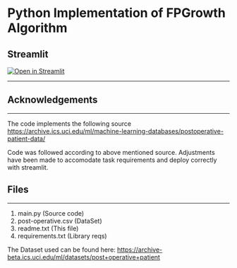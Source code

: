 Python Implementation of FPGrowth Algorithm 
==========================================

## Streamlit
[![Open in Streamlit](https://static.streamlit.io/badges/streamlit_badge_black_white.svg)](https://share.streamlit.io/no7ex/datascience1_task1/main/main.py) 

-------




## Acknowledgements
--------
The code implements the following source
https://archive.ics.uci.edu/ml/machine-learning-databases/postoperative-patient-data/

Code was followed according to above mentioned source. Adjustments have been made to accomodate task requirements and deploy correctly with streamlit.

## Files
------
1. main.py (Source code)
2. post-operative.csv (DataSet)
3. readme.txt (This file)
4. requirements.txt (Library reqs)

The Dataset used can be found here: https://archive-beta.ics.uci.edu/ml/datasets/post+operative+patient
